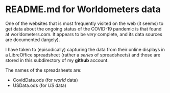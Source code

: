 # README.md for Worldometers data

One of the websites that is most frequently visited on the web (it seems) to get data about the ongoing status of the COVID-19 pandemic is that found at worldometers.com. It appears to be *very* complete, and its data sources are documented (largely).

I have taken to (episodically) capturing the data from their online displays in a LibreOffice spreadsheet (rather a *series* of spreadsheets) and those are stored in this subdirectory of my __github__ account.

The names of the spreadsheets are:

- CovidData.ods    (for *world* data)
- USData.ods      (for *US* data)

